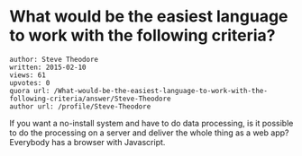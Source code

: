 # What would be the easiest language to work with the following criteria?

	author: Steve Theodore
	written: 2015-02-10
	views: 61
	upvotes: 0
	quora url: /What-would-be-the-easiest-language-to-work-with-the-following-criteria/answer/Steve-Theodore
	author url: /profile/Steve-Theodore


If you want a no-install system and have to do data processing, is it possible to do the processing on a server and deliver the whole thing as a web app? Everybody has a browser with Javascript.

